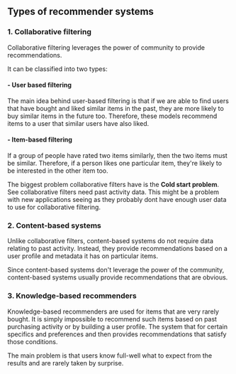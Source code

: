 ## Types of recommender systems

### 1. Collaborative filtering

Collaborative filtering leverages the power of community to provide recommendations.

It can be classified into two types:

  #### - User based filtering
 The main idea behind user-based filtering is that if we are able to find users that have
bought and liked similar items in the past, they are more likely to buy similar items in the
future too.
Therefore, these models recommend items to a user that similar users have also
liked.

  #### - Item-based filtering
 If a group of people have rated two items similarly, then the two items must be similar.
Therefore, if a person likes one particular item, they're likely to be interested in the other
item too.


The biggest problem collaborative filters have is the **Cold start problem**. See collaborative filters need past activity data. This might be a problem with new applications seeing as they probably dont have enough user data to use for collaborative filtering.


### 2. Content-based systems
  Unlike collaborative filters, content-based systems do not require data relating to past
activity. Instead, they provide recommendations based on a user profile and metadata it
has on particular items.

  Since content-based systems don't leverage the power of the community, content-based systems usually provide recommendations that are obvious.
  

### 3. Knowledge-based recommenders
  Knowledge-based recommenders are used for items that are very rarely bought. It is simply
impossible to recommend such items based on past purchasing activity or by building a
user profile. 
  The system that for certain specifics and preferences and then provides recommendations that satisfy those conditions.
  
  The main problem is that users know full-well what to expect from the results and are rarely taken by surprise.
